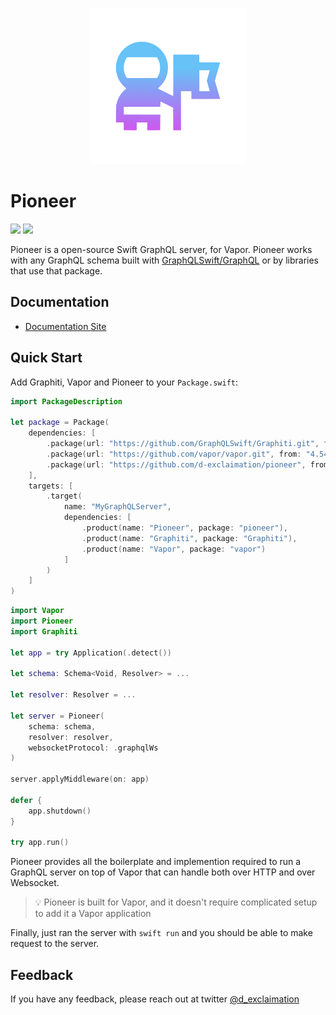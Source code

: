 <p align="center">
    <img src="./logo.png" width="250" />
</p>

<p align="center"> 
    <h1>Pioneer</h1>
</p>

[![](https://img.shields.io/endpoint?url=https%3A%2F%2Fswiftpackageindex.com%2Fapi%2Fpackages%2Fd-exclaimation%2Fpioneer%2Fbadge%3Ftype%3Dswift-versions&style=for-the-badge)](https://swiftpackageindex.com/d-exclaimation/pioneer)
[![](https://img.shields.io/endpoint?url=https%3A%2F%2Fswiftpackageindex.com%2Fapi%2Fpackages%2Fd-exclaimation%2Fpioneer%2Fbadge%3Ftype%3Dplatforms&style=for-the-badge)](https://swiftpackageindex.com/d-exclaimation/pioneer)

Pioneer is a open-source Swift GraphQL server, for Vapor. Pioneer works with any GraphQL schema built with [GraphQLSwift/GraphQL](https://github.com/GraphQLSwift/GraphQL) or by libraries that use that package.

## Documentation

- [Documentation Site](https://pioneer-graphql.netlify.app)

## Quick Start

Add Graphiti, Vapor and Pioneer to your `Package.swift`:

```swift
import PackageDescription

let package = Package(
    dependencies: [
        .package(url: "https://github.com/GraphQLSwift/Graphiti.git", from: "1.0.0"),
        .package(url: "https://github.com/vapor/vapor.git", from: "4.54.0"),
        .package(url: "https://github.com/d-exclaimation/pioneer", from: "<latest-version>")
    ],
    targets: [
        .target(
            name: "MyGraphQLServer",
            dependencies: [
                .product(name: "Pioneer", package: "pioneer"),
                .product(name: "Graphiti", package: "Graphiti"),
                .product(name: "Vapor", package: "vapor")
            ]
        )
    ]
)
```

```swift
import Vapor
import Pioneer
import Graphiti

let app = try Application(.detect())

let schema: Schema<Void, Resolver> = ...

let resolver: Resolver = ...

let server = Pioneer(
    schema: schema,
    resolver: resolver,
    websocketProtocol: .graphqlWs
)

server.applyMiddleware(on: app)

defer {
    app.shutdown()
}

try app.run()
```

Pioneer provides all the boilerplate and implemention required to run a GraphQL server on top of Vapor that can handle both over HTTP and over Websocket.

> 💡 Pioneer is built for Vapor, and it doesn't require complicated setup to add it a Vapor application

Finally, just ran the server with `swift run` and you should be able to make request to the server.

## Feedback

If you have any feedback, please reach out at twitter [@d_exclaimation](https://www.twitter.com/d_exclaimation)

